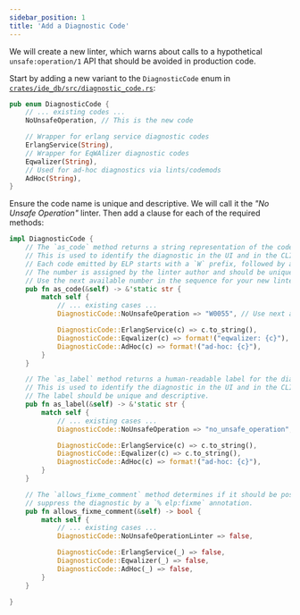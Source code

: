 ```yaml
---
sidebar_position: 1
title: 'Add a Diagnostic Code'
---
```


We will create a new linter, which warns about calls to a hypothetical
`unsafe:operation/1` API that should be avoided in production code.

Start by adding a new variant to the `DiagnosticCode` enum in
[`crates/ide_db/src/diagnostic_code.rs`](https://github.com/WhatsApp/erlang-language-platform/blob/main/crates/ide_db/src/diagnostic_code.rs):

```rust {3} showLineNumbers
pub enum DiagnosticCode {
    // ... existing codes ...
    NoUnsafeOperation, // This is the new code

    // Wrapper for erlang service diagnostic codes
    ErlangService(String),
    // Wrapper for EqWAlizer diagnostic codes
    Eqwalizer(String),
    // Used for ad-hoc diagnostics via lints/codemods
    AdHoc(String),
}
```

Ensure the code name is unique and descriptive. We will call it the _"No Unsafe
Operation"_ linter. Then add a clause for each of the required methods:

```rust {10,24,37} showLineNumbers
impl DiagnosticCode {
    // The `as_code` method returns a string representation of the code.
    // This is used to identify the diagnostic in the UI and in the CLI.
    // Each code emitted by ELP starts with a `W` prefix, followed by a 4-digit number.
    // The number is assigned by the linter author and should be unique within the linter.
    // Use the next available number in the sequence for your new linter.
    pub fn as_code(&self) -> &'static str {
        match self {
            // ... existing cases ...
            DiagnosticCode::NoUnsafeOperation => "W0055", // Use next available number here

            DiagnosticCode::ErlangService(c) => c.to_string(),
            DiagnosticCode::Eqwalizer(c) => format!("eqwalizer: {c}"),
            DiagnosticCode::AdHoc(c) => format!("ad-hoc: {c}"),
        }
    }

    // The `as_label` method returns a human-readable label for the diagnostic.
    // This is used to identify the diagnostic in the UI and in the CLI.
    // The label should be unique and descriptive.
    pub fn as_label(&self) -> &'static str {
        match self {
            // ... existing cases ...
            DiagnosticCode::NoUnsafeOperation => "no_unsafe_operation", // Use snake_case here

            DiagnosticCode::ErlangService(c) => c.to_string(),
            DiagnosticCode::Eqwalizer(c) => c.to_string(),
            DiagnosticCode::AdHoc(c) => format!("ad-hoc: {c}"),
        }
    }

    // The `allows_fixme_comment` method determines if it should be possible to temporarily
    // suppress the diagnostic by a `% elp:fixme` annotation.
    pub fn allows_fixme_comment(&self) -> bool {
        match self {
            // ... existing cases ...
            DiagnosticCode::NoUnsafeOperationLinter => false,

            DiagnosticCode::ErlangService(_) => false,
            DiagnosticCode::Eqwalizer(_) => false,
            DiagnosticCode::AdHoc(_) => false,
        }
    }

}
```
